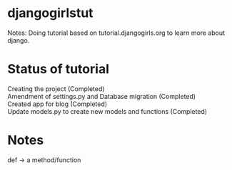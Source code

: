 # djangogirlstut

Notes: Doing tutorial based on tutorial.djangogirls.org to learn more about django.

# Status of tutorial
Creating the project (Completed) <br>
Amendment of settings.py and Database migration (Completed) <br>
Created app for blog (Completed) <br>
Update models.py to create new models and functions (Completed) <br>



# Notes
def -> a method/function